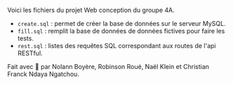 Voici les fichiers du projet Web conception du groupe 4A. 

* `create.sql` : permet de créer la base de données sur le serveur MySQL.
* `fill.sql` : remplit la base de données de données fictives pour faire les tests.
* `rest.sql` : listes des requêtes SQL correspondant aux routes de l'api RESTful.

Fait avec 🩷 par Nolann Boyère, Robinson Roué, Naël Klein et Christian Franck Ndaya Ngatchou.
